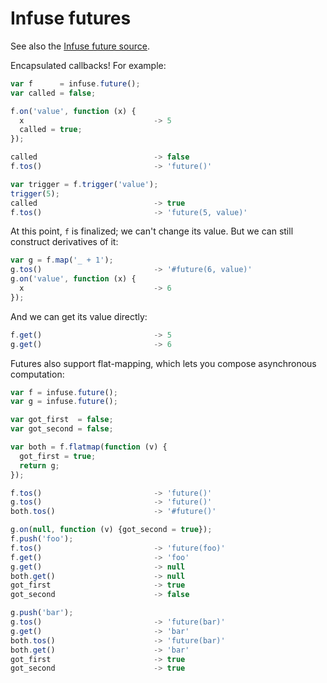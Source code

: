 # Infuse futures

See also the [Infuse future source](future-src.md).

Encapsulated callbacks! For example:

```js
var f      = infuse.future();
var called = false;
```

```js
f.on('value', function (x) {
  x                             -> 5
  called = true;
});
```

```js
called                          -> false
f.tos()                         -> 'future()'
```

```js
var trigger = f.trigger('value');
trigger(5);
called                          -> true
f.tos()                         -> 'future(5, value)'
```

At this point, `f` is finalized; we can't change its value. But we can still
construct derivatives of it:

```js
var g = f.map('_ + 1');
g.tos()                         -> '#future(6, value)'
g.on('value', function (x) {
  x                             -> 6
});
```

And we can get its value directly:

```js
f.get()                         -> 5
g.get()                         -> 6
```

Futures also support flat-mapping, which lets you compose asynchronous
computation:

```js
var f = infuse.future();
var g = infuse.future();
```

```js
var got_first  = false;
var got_second = false;
```

```js
var both = f.flatmap(function (v) {
  got_first = true;
  return g;
});
```

```js
f.tos()                         -> 'future()'
g.tos()                         -> 'future()'
both.tos()                      -> '#future()'
```

```js
g.on(null, function (v) {got_second = true});
f.push('foo');
f.tos()                         -> 'future(foo)'
f.get()                         -> 'foo'
g.get()                         -> null
both.get()                      -> null
got_first                       -> true
got_second                      -> false
```

```js
g.push('bar');
g.tos()                         -> 'future(bar)'
g.get()                         -> 'bar'
both.tos()                      -> 'future(bar)'
both.get()                      -> 'bar'
got_first                       -> true
got_second                      -> true

```
